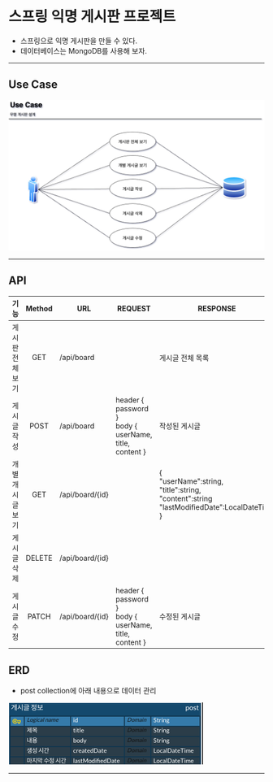 # 스프링 익명 게시판 프로젝트
* 스프링으로 익명 게시판을 만들 수 있다.
* 데이터베이스는 MongoDB를 사용해 보자.
***


## Use Case
![img](https://github.com/japgo/spring_study/blob/master/AnonymousBoard2/img/%EA%B2%8C%EC%8B%9C%ED%8C%90%20use%20case.drawio.png)
***

## API
|    기능     | Method | URL              | REQUEST                                                    | RESPONSE                                                                                                          |
|:---------:|:------:|------------------|------------------------------------------------------------|-------------------------------------------------------------------------------------------------------------------|
| 게시판 전체 보기 |  GET   | /api/board       |                                                            | 게시글 전체 목록                                                                                                         |
|  게시글 작성   |  POST  | /api/board       | header { password } <br> body { userName, title, content } | 작성된 게시글                                                                                                           |
| 개별 개시글 보기 |  GET   | /api/board/{id}  |                                                            | { <br> "userName":string, <br> "title":string, <br> "content":string <br> "lastModifiedDate":LocalDateTime <br> } |
|  게시글 삭제   | DELETE | /api/board/{id}  |                                                            |                                                                                                                   |
|  게시글 수정   | PATCH  | /api/board/{id}  | header { password } <br> body { userName, title, content } | 수정된 게시글                                                                                                           |


## ERD
* post collection에 아래 내용으로 데이터 관리

![img](https://github.com/japgo/spring_study/blob/master/AnonymousBoard2/img/%EC%9D%B5%EB%AA%85%20%EA%B2%8C%EC%8B%9C%ED%8C%90.png)
***
